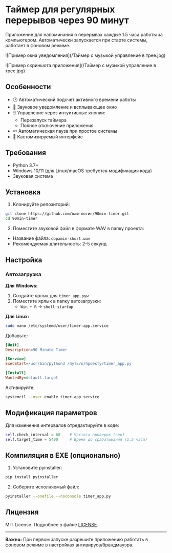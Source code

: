 # Таймер для регулярных перерывов через 90 минут

Приложение для напоминания о перерывах каждые 1.5 часа работы за компьютером. 
Автоматически запускается при старте системы, работает в фоновом режиме.

![Пример окна уведомления](/Таймер с музыкой управление в трее.jpg)

![Пример скриншота приложения](/Таймер с музыкой управление в трее.jpg)




## Особенности

- 🕒 Автоматический подсчет активного времени работы
- 🔔 Звуковое уведомление и всплывающее окно
- 🖱️ Управление через интуитивные кнопки:
  - Перезапуск таймера
  - Полное отключение приложения
- 💤 Автоматическая пауза при простое системы
- 🎨 Кастомизируемый интерфейс

## Требования

- Python 3.7+
- Windows 10/11 (для Linux/macOS требуется модификация кода)
- Звуковая система

## Установка

1. Клонируйте репозиторий:
```bash
git clone https://github.com/ваш-логин/90min-timer.git
cd 90min-timer
```

2. Поместите звуковой файл в формате WAV в папку проекта:
- Название файла: `dopamin-short.wav`
- Рекомендуемая длительность: 2-5 секунд

## Настройка

### Автозагрузка
**Для Windows:**
1. Создайте ярлык для `timer_app.pyw`
2. Поместите ярлык в папку автозагрузки:
   - `Win + R` → `shell:startup`

**Для Linux:**
```bash
sudo nano /etc/systemd/user/timer-app.service
```
Добавьте:
```ini
[Unit]
Description=90 Minute Timer

[Service]
ExecStart=/usr/bin/python3 /путь/к/проекту/timer_app.py

[Install]
WantedBy=default.target
```
Активируйте:
```bash
systemctl --user enable timer-app.service
```

## Модификация параметров

Для изменения интервалов отредактируйте в коде:
```python
self.check_interval = 60    # Частота проверок (сек)
self.target_time = 5400     # Время до срабатывания (1.5 часа)
```

## Компиляция в EXE (опционально)

1. Установите pyinstaller:
```bash
pip install pyinstaller
```

2. Соберите исполняемый файл:
```bash
pyinstaller --onefile --noconsole timer_app.py
```

## Лицензия

MIT License. Подробнее в файле [LICENSE](LICENSE).

---
**Важно:** При первом запуске разрешите приложению работать в фоновом режиме в настройках антивируса/брандмауэра.
```


